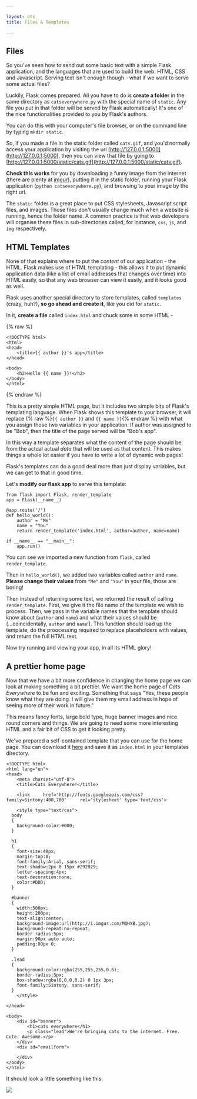```yaml
---

layout: ots
title: Files & Templates

---
```


## Files

So you've seen how to send out some basic text with a simple Flask application, and the languages that are used to build the web: HTML, CSS and Javascript. Serving text isn't enough though - what if we want to serve some actual files?

Luckily, Flask comes prepared. All you have to do is **create a folder** in the same directory as `catseverywhere.py` with the special name of `static`. Any file you put in that folder will be served by Flask automatically! It's one of the nice functionalities provided to you by Flask's authors.

You can do this with your computer's file browser, or on the command line by typing `mkdir static`.

So, if you made a file in the static folder called `cats.gif`, and you'd normally access your application by visiting the url [http://127.0.0.1:5000](http://127.0.0.1:5000), then you can view that file by going to [http://127.0.0.1:5000/static/cats.gif](http://127.0.0.1:5000/static/cats.gif).

**Check this works** for you by downloading a funny image from the internet (there are plenty at [imgur](http://imgur.com)), putting it in the static folder, running your Flask application (`python catseverywhere.py`), and browsing to your image by the right url.

The `static` folder is a great place to put CSS stylesheets, Javascript script files, and images. Those files don't usually change much when a website is running, hence the folder name. A common practice is that web developers will organise these files in sub-directories called, for instance, `css`, `js`, and `img` respectively. 

## HTML Templates

None of that explains where to put the *content* of our application - the HTML. Flask makes use of HTML templating - this allows it to put dynamic application data (like a list of email addresses that changes over time) into HTML easily, so that any web browser can view it easily, and it looks good as well.

Flask uses another special directory to store templates, called `templates` (crazy, huh?), **so go ahead and create it**, like you did for `static`.

In it, **create a file** called `index.html` and chuck some in some HTML -

{% raw %}

    <!DOCTYPE html>
    <html>
    <head>
        <title>{{ author }}'s app</title>
    </head>
    
    <body>
        <h2>Hello {{ name }}!</h2>
    </body>
    </html>

{% endraw %}

This is a pretty simple HTML page, but it includes two simple bits of Flask's templating language. When Flask shows this template to your browser, it will replace {% raw %}`{{ author }}` and `{{ name }}`{% endraw %} with what you assign those two variables in your application. If author was assigned to be "Bob", then the title of the page served will be "Bob's app".

In this way a template separates what the content of the page should be, from the actual actual _data_ that will be used as that content. This makes things a whole lot easier if you have to write a lot of dynamic web pages!

Flask's templates can do a good deal more than just display variables, but we can get to that in good time.

Let's **modify our flask app** to serve this template:

    from flask import Flask, render_template
    app = Flask(__name__)

    @app.route('/')
    def hello_world():
        author = "Me"
        name = "You"
        return render_template('index.html', author=author, name=name)

    if __name__ == "__main__":
        app.run()

You can see we imported a new function from `flask`, called `render_template`.

Then in `hello_world()`, we added two variables called `author` and `name`. **Please change their values** from `"Me"` and `"You"` in your file, those are boring!

Then instead of returning some text, we returned the result of calling `render_template`. First, we give it the file name of the template we wish to process. Then, we pass in the variable names that the template should know about (`author` and `name`) and what their values should be (...coincidentally, `author` and `name`!). This function should load up the template, do the proocessing required to replace placeholders with values, and return the full HTML text.

Now try running and viewing your app, in all its HTML glory!

## A prettier home page

Now that we have a bit more confidence in changing the home page we can look at making something a bit prettier. We want the home page of _Cats Everywhere_ to be fun and exciting. Something that says "Yes, these people know what they are doing. I will give them my email address in hope of seeing more of their work in future."

This means fancy fonts, large bold type, huge banner images and nice round corners and things. We are going to need some more interesting HTML and a fair bit of CSS to get it looking pretty.

We've prepared a self-contained template that you can use for the home page. You can download it [here](https://github.com/OpenTechSchool/python-flask-code/blob/master/core/files-templates/templates/index.html) and save it as `index.html` in your templates directory.

    <!DOCTYPE html>
    <html lang="en">
    <head>
    	<meta charset="utf-8">
    	<title>Cats Everywhere!</title>	
    
    	<link     href='http://fonts.googleapis.com/css?family=Sintony:400,700'     rel='stylesheet' type='text/css'>
    
    	<style type="text/css">    
      body
      {
        background-color:#000;
      }
    
      h1
      {
        font-size:48px;
        margin-top:0;
        font-family:Arial, sans-serif;
        text-shadow:2px 0 15px #292929;
        letter-spacing:4px;
        text-decoration:none;
        color:#DDD;
      }
    
      #banner
      {
        width:500px;
        height:200px;
        text-align:center;
        background-image:url(http://i.imgur.com/MQHYB.jpg);
        background-repeat:no-repeat;
        border-radius:5px;
        margin:90px auto auto;
        padding:80px 0;
      }
    
      .lead
      {
        background-color:rgba(255,255,255,0.6);
        border-radius:3px;
        box-shadow:rgba(0,0,0,0.2) 0 1px 3px;
        font-family:Sintony, sans-serif;
      }
    	</style>
    
    </head>  
      
    <body>
    	<div id="banner">
    		<h1>cats everywhere</h1>
    		<p class="lead">We're bringing cats to the internet. Free.     Cute. Awesome.</p>
    	</div>
    	<div id="emailform">
    		
    	</div>
    </body>
    </html>

It should look a little something like this:

![](https://pbs.twimg.com/media/BGPsFh9CYAAcrct.png:large)